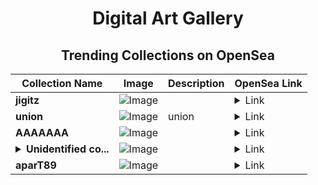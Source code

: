 <div align="center">

# Digital Art Gallery

## Trending Collections on OpenSea

| Collection Name                       | Image                                                                                     | Description                       | OpenSea Link                                                                                          |
|---------------------------------------|-------------------------------------------------------------------------------------------|-----------------------------------|--------------------------------------------------------------------------------------------------------|
| **jigitz** | ![Image](https://i.seadn.io/s/raw/files/552fa700aa81caaa6a9f4c0424cbfce6.png?w=500&auto=format?w=200&auto=format) |  | <details><summary>Link</summary>[jigitz](https://opensea.io/collection/jigitz)</details> |
| **union** | ![Image](https://i.seadn.io/s/raw/files/01d3a7d00b8cad4a51a737d8695b1074.png?w=500&auto=format?w=200&auto=format) | union | <details><summary>Link</summary>[union](https://opensea.io/collection/union-40)</details> |
| **AAAAAAA** | ![Image](https://raw.seadn.io/files/a7fef56f3e6719574596566ff8786e11.svg?w=200&auto=format) |  | <details><summary>Link</summary>[AAAAAAA](https://opensea.io/collection/aaaaaaa-19)</details> |
| **<details><summary>Unidentified co...</summary>Unidentified contract 79c2aa12-a7fa-472c-8b91-53faacbf3164</details>** | ![Image](https://i.seadn.io/s/raw/files/cf57d187551dd413e4295042fa0b97b2.jpg?w=500&auto=format?w=200&auto=format) |  | <details><summary>Link</summary>[Unidentified contract 79c2aa12-a7fa-472c-8b91-53faacbf3164](https://opensea.io/collection/unidentified-contract-79c2aa12-a7fa-472c-8b91-53fa)</details> |
| **aparT89** | ![Image](https://i.seadn.io/s/raw/files/1cd6847eb05051ce094d0833a03cb580.png?w=500&auto=format?w=200&auto=format) |  | <details><summary>Link</summary>[aparT89](https://opensea.io/collection/apart89)</details> |

</div>